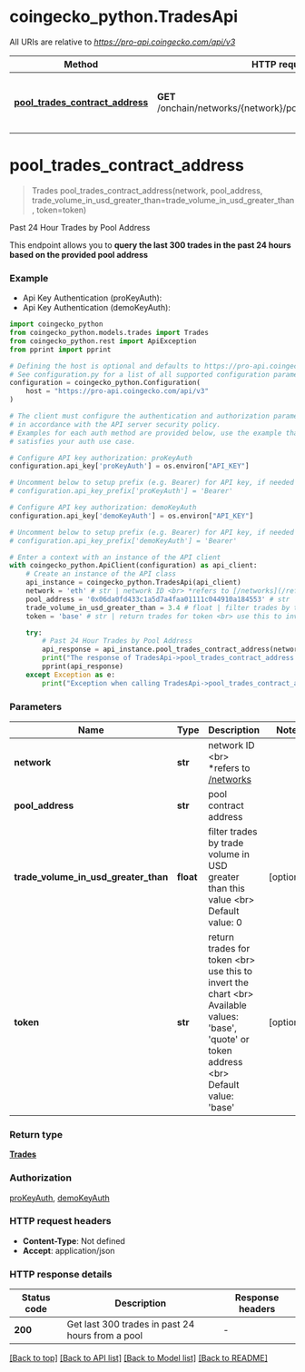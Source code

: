 # coingecko_python.TradesApi

All URIs are relative to *https://pro-api.coingecko.com/api/v3*

Method | HTTP request | Description
------------- | ------------- | -------------
[**pool_trades_contract_address**](TradesApi.md#pool_trades_contract_address) | **GET** /onchain/networks/{network}/pools/{pool_address}/trades | Past 24 Hour Trades by Pool Address


# **pool_trades_contract_address**
> Trades pool_trades_contract_address(network, pool_address, trade_volume_in_usd_greater_than=trade_volume_in_usd_greater_than, token=token)

Past 24 Hour Trades by Pool Address

This endpoint allows you to **query the last 300 trades in the past 24 hours based on the provided pool address**

### Example

* Api Key Authentication (proKeyAuth):
* Api Key Authentication (demoKeyAuth):

```python
import coingecko_python
from coingecko_python.models.trades import Trades
from coingecko_python.rest import ApiException
from pprint import pprint

# Defining the host is optional and defaults to https://pro-api.coingecko.com/api/v3
# See configuration.py for a list of all supported configuration parameters.
configuration = coingecko_python.Configuration(
    host = "https://pro-api.coingecko.com/api/v3"
)

# The client must configure the authentication and authorization parameters
# in accordance with the API server security policy.
# Examples for each auth method are provided below, use the example that
# satisfies your auth use case.

# Configure API key authorization: proKeyAuth
configuration.api_key['proKeyAuth'] = os.environ["API_KEY"]

# Uncomment below to setup prefix (e.g. Bearer) for API key, if needed
# configuration.api_key_prefix['proKeyAuth'] = 'Bearer'

# Configure API key authorization: demoKeyAuth
configuration.api_key['demoKeyAuth'] = os.environ["API_KEY"]

# Uncomment below to setup prefix (e.g. Bearer) for API key, if needed
# configuration.api_key_prefix['demoKeyAuth'] = 'Bearer'

# Enter a context with an instance of the API client
with coingecko_python.ApiClient(configuration) as api_client:
    # Create an instance of the API class
    api_instance = coingecko_python.TradesApi(api_client)
    network = 'eth' # str | network ID <br> *refers to [/networks](/reference/networks-list)
    pool_address = '0x06da0fd433c1a5d7a4faa01111c044910a184553' # str | pool contract address
    trade_volume_in_usd_greater_than = 3.4 # float | filter trades by trade volume in USD greater than this value <br> Default value: 0 (optional)
    token = 'base' # str | return trades for token <br> use this to invert the chart <br> Available values: 'base', 'quote' or token address <br> Default value: 'base' (optional)

    try:
        # Past 24 Hour Trades by Pool Address
        api_response = api_instance.pool_trades_contract_address(network, pool_address, trade_volume_in_usd_greater_than=trade_volume_in_usd_greater_than, token=token)
        print("The response of TradesApi->pool_trades_contract_address:\n")
        pprint(api_response)
    except Exception as e:
        print("Exception when calling TradesApi->pool_trades_contract_address: %s\n" % e)
```



### Parameters


Name | Type | Description  | Notes
------------- | ------------- | ------------- | -------------
 **network** | **str**| network ID &lt;br&gt; *refers to [/networks](/reference/networks-list) | 
 **pool_address** | **str**| pool contract address | 
 **trade_volume_in_usd_greater_than** | **float**| filter trades by trade volume in USD greater than this value &lt;br&gt; Default value: 0 | [optional] 
 **token** | **str**| return trades for token &lt;br&gt; use this to invert the chart &lt;br&gt; Available values: &#39;base&#39;, &#39;quote&#39; or token address &lt;br&gt; Default value: &#39;base&#39; | [optional] 

### Return type

[**Trades**](Trades.md)

### Authorization

[proKeyAuth](../README.md#proKeyAuth), [demoKeyAuth](../README.md#demoKeyAuth)

### HTTP request headers

 - **Content-Type**: Not defined
 - **Accept**: application/json

### HTTP response details

| Status code | Description | Response headers |
|-------------|-------------|------------------|
**200** | Get last 300 trades in past 24 hours from a pool |  -  |

[[Back to top]](#) [[Back to API list]](../README.md#documentation-for-api-endpoints) [[Back to Model list]](../README.md#documentation-for-models) [[Back to README]](../README.md)

